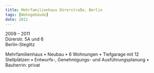 ```yaml
---
title: Mehrfamilienhaus Dürerstraße, Berlin
tags: [Wohngebäude]
date: 2011
---
```

2009 – 2011<br/>
Dürerstr. 5A und 6<br/>
Berlin-Steglitz

Mehrfamilienhaus
• Neubau
• 6 Wohnungen
• Tiefgarage mit 12 Stellplätzen
• Entwurfs-, Genehmigungs- und Ausführungsplanung
• Bauherrin: privat
